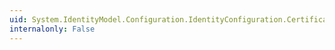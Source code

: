 ```yaml
---
uid: System.IdentityModel.Configuration.IdentityConfiguration.CertificateValidator
internalonly: False
---
```


